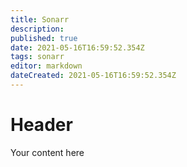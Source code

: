 ```yaml
---
title: Sonarr
description: 
published: true
date: 2021-05-16T16:59:52.354Z
tags: sonarr
editor: markdown
dateCreated: 2021-05-16T16:59:52.354Z
---
```


# Header
Your content here